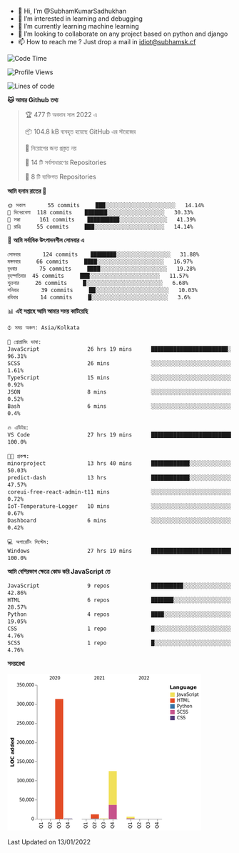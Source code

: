 - 👋 Hi, I’m @SubhamKumarSadhukhan
- 👀 I’m interested in learning and debugging
- 🌱 I’m currently learning machine learning
- 💞️ I’m looking to collaborate on any project based on python and django
- 📫 How to reach me ?
      Just drop a mail in idiot@subhamsk.cf

<!---
SubhamKumarSadhukhan/SubhamKumarSadhukhan is a ✨ special ✨ repository because its `README.md` (this file) appears on your GitHub profile.
You can click the Preview link to take a look at your changes.
--->


<!--START_SECTION:waka-->
![Code Time](http://img.shields.io/badge/Code%20Time-71%20hrs%2014%20mins-blue)

![Profile Views](http://img.shields.io/badge/%E0%A6%AA%E0%A7%8D%E0%A6%B0%E0%A7%8B%E0%A6%AB%E0%A6%BE%E0%A6%87%E0%A6%B2%20%E0%A6%A6%E0%A6%B0%E0%A7%8D%E0%A6%B6%E0%A6%A8-76-blue)

![Lines of code](https://img.shields.io/badge/%E0%A6%B9%E0%A7%8D%E0%A6%AF%E0%A6%BE%E0%A6%B2%E0%A7%8B%20%E0%A6%93%E0%A6%AF%E0%A6%BC%E0%A6%BE%E0%A6%B0%E0%A7%8D%E0%A6%B2%E0%A7%8D%E0%A6%A1%20%E0%A6%A5%E0%A7%87%E0%A6%95%E0%A7%87%20%E0%A6%86%E0%A6%AE%E0%A6%BF%20%E0%A6%B2%E0%A6%BF%E0%A6%96%E0%A7%87%E0%A6%9B%E0%A6%BF-457%20Thousand%20%E0%A6%95%E0%A7%8B%E0%A6%A1%E0%A7%87%E0%A6%B0%20%E0%A6%B2%E0%A6%BE%E0%A6%87%E0%A6%A8-blue)

**🐱 আমার Github তথ্য** 

> 🏆 477 টি অবদান সাল 2022 এ
 > 
> 📦 104.8 kB ব্যবহৃত হয়েছে GitHub এর স্টরেজের 
 > 
> 🚫 নিয়োগের জন্য প্রস্তুত নয়
 > 
> 📜 14 টি সর্বসাধারণের Repositories 
 > 
> 🔑 8 টি ব্যক্তিগত Repositories  
 > 
**আমি হলাম রাতের 🦉** 

```text
🌞 সকাল       55 commits     ███░░░░░░░░░░░░░░░░░░░░░░   14.14% 
🌆 দিনেরবেলা  118 commits    ███████░░░░░░░░░░░░░░░░░░   30.33% 
🌃 সন্ধা      161 commits    ██████████░░░░░░░░░░░░░░░   41.39% 
🌙 রাত্রি     55 commits     ███░░░░░░░░░░░░░░░░░░░░░░   14.14%

```
📅 **আমি সর্বাধিক উৎপাদনশীল সোমবার এ** 

```text
সোমবার       124 commits    ████████░░░░░░░░░░░░░░░░░   31.88% 
মঙ্গলবার     66 commits     ████░░░░░░░░░░░░░░░░░░░░░   16.97% 
বুধবার       75 commits     ████░░░░░░░░░░░░░░░░░░░░░   19.28% 
বৃহস্পতিবার  45 commits     ███░░░░░░░░░░░░░░░░░░░░░░   11.57% 
শুক্রবার     26 commits     █░░░░░░░░░░░░░░░░░░░░░░░░   6.68% 
শনিবার       39 commits     ██░░░░░░░░░░░░░░░░░░░░░░░   10.03% 
রবিবার       14 commits     █░░░░░░░░░░░░░░░░░░░░░░░░   3.6%

```


📊 **এই সপ্তাহে আমি আমার সময় কাটিয়েছি** 

```text
⌚︎ সময় অঞ্চল: Asia/Kolkata

💬 প্রোগ্রামিং ভাষা: 
JavaScript               26 hrs 19 mins      ████████████████████████░   96.31% 
SCSS                     26 mins             ░░░░░░░░░░░░░░░░░░░░░░░░░   1.61% 
TypeScript               15 mins             ░░░░░░░░░░░░░░░░░░░░░░░░░   0.92% 
JSON                     8 mins              ░░░░░░░░░░░░░░░░░░░░░░░░░   0.52% 
Bash                     6 mins              ░░░░░░░░░░░░░░░░░░░░░░░░░   0.4%

🔥 এডিটর: 
VS Code                  27 hrs 19 mins      █████████████████████████   100.0%

🐱‍💻 প্রকল্ম: 
minorproject             13 hrs 40 mins      ████████████░░░░░░░░░░░░░   50.03% 
predict-dash             13 hrs              ████████████░░░░░░░░░░░░░   47.57% 
coreui-free-react-admin-t11 mins             ░░░░░░░░░░░░░░░░░░░░░░░░░   0.72% 
IoT-Temperature-Logger   10 mins             ░░░░░░░░░░░░░░░░░░░░░░░░░   0.67% 
Dashboard                6 mins              ░░░░░░░░░░░░░░░░░░░░░░░░░   0.42%

💻 অপারেটিং সিস্টেম: 
Windows                  27 hrs 19 mins      █████████████████████████   100.0%

```

**আমি বেশিরভাগ ক্ষেত্রে কোড করি JavaScript তে** 

```text
JavaScript               9 repos             ██████████░░░░░░░░░░░░░░░   42.86% 
HTML                     6 repos             ███████░░░░░░░░░░░░░░░░░░   28.57% 
Python                   4 repos             ████░░░░░░░░░░░░░░░░░░░░░   19.05% 
CSS                      1 repo              █░░░░░░░░░░░░░░░░░░░░░░░░   4.76% 
SCSS                     1 repo              █░░░░░░░░░░░░░░░░░░░░░░░░   4.76%

```


**সময়রেখা**

![Chart not found](https://raw.githubusercontent.com/SubhamKumarSadhukhan/SubhamKumarSadhukhan/main/charts/bar_graph.png) 


 Last Updated on 13/01/2022
<!--END_SECTION:waka-->
